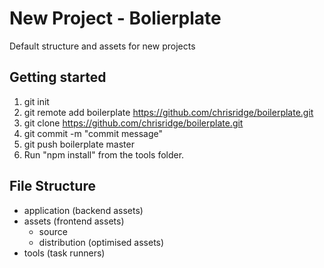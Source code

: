 # New Project - Bolierplate
Default structure and assets for new projects

## Getting started
1. git init
2. git remote add boilerplate https://github.com/chrisridge/boilerplate.git
3. git clone https://github.com/chrisridge/boilerplate.git
4. git commit -m "commit message"
5. git push boilerplate master
6. Run "npm install" from the tools folder.

## File Structure
* application (backend assets)
* assets (frontend assets)
  * source
  * distribution (optimised assets)
* tools (task runners)
